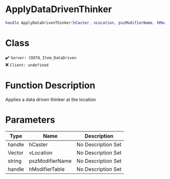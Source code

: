 # ApplyDataDrivenThinker
```lua
handle ApplyDataDrivenThinker(hCaster, vLocation, pszModifierName, hModifierTable)
```
# Class
✔️ `Server: CDOTA_Item_DataDriven`  
❌ `Client: undefined`  

# Function Description
Applies a data driven thinker at the location
# Parameters
Type|Name|Description
--|--|--
handle|hCaster|No Description Set
Vector|vLocation|No Description Set
string|pszModifierName|No Description Set
handle|hModifierTable|No Description Set
